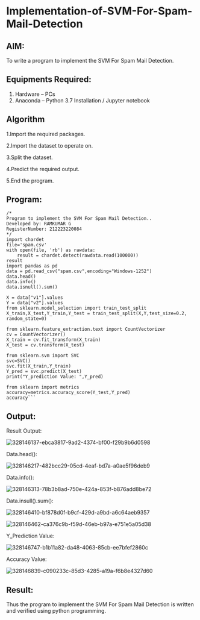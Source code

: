 # Implementation-of-SVM-For-Spam-Mail-Detection

## AIM:
To write a program to implement the SVM For Spam Mail Detection.

## Equipments Required:
1. Hardware – PCs
2. Anaconda – Python 3.7 Installation / Jupyter notebook

## Algorithm
1.Import the required packages.

2.Import the dataset to operate on.

3.Split the dataset.

4.Predict the required output.

5.End the program.

## Program:
```
/*
Program to implement the SVM For Spam Mail Detection..
Developed by: RAMKUMAR G
RegisterNumber: 212223220084
*/
import chardet 
file='spam.csv'
with open(file, 'rb') as rawdata: 
    result = chardet.detect(rawdata.read(100000))
result
import pandas as pd
data = pd.read_csv("spam.csv",encoding="Windows-1252")
data.head()
data.info()
data.isnull().sum()

X = data["v1"].values
Y = data["v2"].values
from sklearn.model_selection import train_test_split
X_train,X_test,Y_train,Y_test = train_test_split(X,Y,test_size=0.2, random_state=0)

from sklearn.feature_extraction.text import CountVectorizer
cv = CountVectorizer()
X_train = cv.fit_transform(X_train)
X_test = cv.transform(X_test)

from sklearn.svm import SVC
svc=SVC()
svc.fit(X_train,Y_train)
Y_pred = svc.predict(X_test)
print("Y_prediction Value: ",Y_pred)

from sklearn import metrics
accuracy=metrics.accuracy_score(Y_test,Y_pred)
accuracy```

```

## Output:

Result Output:

![328146137-ebca3817-9ad2-4374-bf00-f29b9b6d0598](https://github.com/RamkumarGunasekaran/Implementation-of-SVM-For-Spam-Mail-Detection/assets/144870820/93bef49e-2c2b-4fd7-a971-457bfd33130a)

Data.head():

![328146217-482bcc29-05cd-4eaf-bd7a-a0ae5f96deb9](https://github.com/RamkumarGunasekaran/Implementation-of-SVM-For-Spam-Mail-Detection/assets/144870820/a6882d64-6ef1-49d5-9ad1-446b1b66e99d)

Data.info():

![328146313-78b3b8ad-750e-424a-853f-b876add8be72](https://github.com/RamkumarGunasekaran/Implementation-of-SVM-For-Spam-Mail-Detection/assets/144870820/4f699cf0-de22-4b1f-bbcd-b28d8a45b175)

Data.insull().sum():

![328146410-bf878d0f-b9cf-429d-a9bd-a6c64aeb9357](https://github.com/RamkumarGunasekaran/Implementation-of-SVM-For-Spam-Mail-Detection/assets/144870820/93dd19a5-4b0c-4812-a981-781ef2d09a6f)

![328146462-ca376c9b-f59d-46eb-b97a-e751e5a05d38](https://github.com/RamkumarGunasekaran/Implementation-of-SVM-For-Spam-Mail-Detection/assets/144870820/3ddd2f9e-4a0f-46d2-beb4-adde48315e41)

Y_Prediction Value:

![328146747-b1b11a82-da48-4063-85cb-ee7bfef2860c](https://github.com/RamkumarGunasekaran/Implementation-of-SVM-For-Spam-Mail-Detection/assets/144870820/c3aafbac-8b17-4858-b5e3-89333c19a0a7)

Accuracy Value:

![328146839-c090233c-85d3-4285-a19a-f6b8e4327d60](https://github.com/RamkumarGunasekaran/Implementation-of-SVM-For-Spam-Mail-Detection/assets/144870820/d524c12f-e273-482e-a7df-24405badac33)

## Result:
Thus the program to implement the SVM For Spam Mail Detection is written and verified using python programming.
